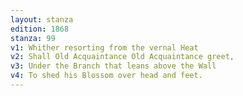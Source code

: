 ```yaml
---
layout: stanza
edition: 1868
stanza: 99
v1: Whither resorting from the vernal Heat
v2: Shall Old Acquaintance Old Acquaintance greet,
v3: Under the Branch that leans above the Wall
v4: To shed his Blossom over head and feet.
---
```

